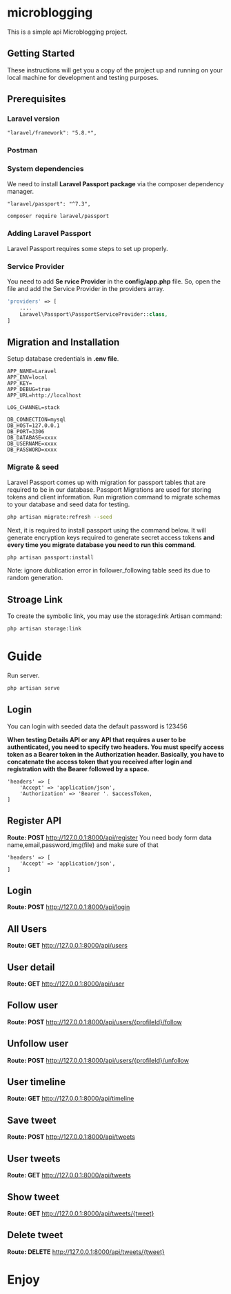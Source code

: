 # microblogging

This is a simple api Microblogging project.

## Getting Started

These instructions will get you a copy of the project up and running on your local machine for development and testing purposes.

## Prerequisites

### Laravel version

```
"laravel/framework": "5.8.*",
```

### Postman

### System dependencies

We need to install **Laravel Passport package** via the composer dependency manager.

```
"laravel/passport": "^7.3",
```

```bash
composer require laravel/passport
```

### Adding Laravel Passport

Laravel Passport requires some steps to set up properly.

### Service Provider

You need to add **Se rvice Provider** in the **config/app.php** file. So, open the file and add the Service Provider in the providers array.

```php
'providers' => [
    ....
    Laravel\Passport\PassportServiceProvider::class,
]
```

## Migration and Installation

Setup database credentials in **.env file**.

```.env
APP_NAME=Laravel
APP_ENV=local
APP_KEY=
APP_DEBUG=true
APP_URL=http://localhost

LOG_CHANNEL=stack

DB_CONNECTION=mysql
DB_HOST=127.0.0.1
DB_PORT=3306
DB_DATABASE=xxxx
DB_USERNAME=xxxx
DB_PASSWORD=xxxx
```

### Migrate & seed

Laravel Passport comes up with migration for passport tables that are required to be in our database. Passport Migrations are used for storing tokens and client information. Run migration command to migrate schemas to your database and seed data for testing.

```bash
php artisan migrate:refresh --seed
```

Next, it is required to install passport using the command below. It will generate encryption keys required to generate secret access tokens **and every time you migrate database you need to run this command**.

```bash
php artisan passport:install
```

Note: ignore dublication error in follower_following table seed its due to random generation.

## Stroage Link

To create the symbolic link, you may use the storage:link Artisan command:

```bash
php artisan storage:link
```

# Guide

Run server.

```bash
php artisan serve
```

## Login

You can login with seeded data the default password is 123456

**When testing Details API or any API that requires a user to be authenticated, you need to specify two headers. You must specify access token as a Bearer token in the Authorization header. Basically, you have to concatenate the access token that you received after login and registration with the Bearer followed by a space.**

```
'headers' => [
    'Accept' => 'application/json',
    'Authorization' => 'Bearer '. $accessToken,
]
```

## Register API

**Route: POST** http://127.0.0.1:8000/api/register
You need body form data name,email,password,img(file) and make sure of that
```
'headers' => [
    'Accept' => 'application/json',
]
```

## Login

**Route: POST** http://127.0.0.1:8000/api/login

## All Users

**Route: GET** http://127.0.0.1:8000/api/users

## User detail

**Route: GET** http://127.0.0.1:8000/api/user

## Follow user

**Route: POST** http://127.0.0.1:8000/api/users/{profileId}/follow

## Unfollow user

**Route: POST** http://127.0.0.1:8000/api/users/{profileId}/unfollow

## User timeline

**Route: GET** http://127.0.0.1:8000/api/timeline

## Save tweet

**Route: POST** http://127.0.0.1:8000/api/tweets

## User tweets

**Route: GET** http://127.0.0.1:8000/api/tweets

## Show tweet

**Route: GET** http://127.0.0.1:8000/api/tweets/{tweet}

## Delete tweet

**Route: DELETE** http://127.0.0.1:8000/api/tweets/{tweet}

# Enjoy
